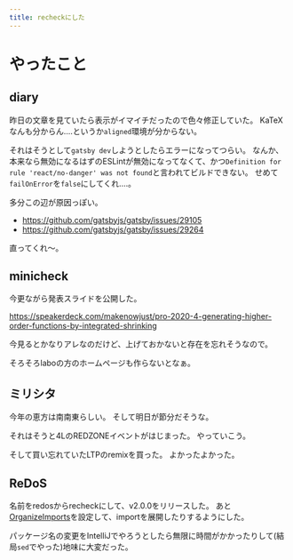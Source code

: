 ```yaml
---
title: recheckにした
---
```


# やったこと

## diary

昨日の文章を見ていたら表示がイマイチだったので色々修正していた。
KaTeXなんも分からん‥‥というか`aligned`環境が分からない。

それはそうとして`gatsby dev`しようとしたらエラーになってつらい。
なんか、本来なら無効になるはずのESLintが無効になってなくて、かつ`Definition for rule 'react/no-danger' was not found`と言われてビルドできない。
せめて`failOnError`を`false`にしてくれ‥‥。

多分この辺が原因っぽい。

- <https://github.com/gatsbyjs/gatsby/issues/29105>
- <https://github.com/gatsbyjs/gatsby/issues/29264>

直ってくれ〜。

## minicheck

今更ながら発表スライドを公開した。

<https://speakerdeck.com/makenowjust/pro-2020-4-generating-higher-order-functions-by-integrated-shrinking>

今見るとかなりアレなのだけど、上げておかないと存在を忘れそうなので。

そろそろlaboの方のホームページも作らないとなぁ。

## ミリシタ

今年の恵方は南南東らしい。
そして明日が節分だそうな。

それはそうと4LのREDZONEイベントがはじまった。
やっていこう。

そして買い忘れていたLTPのremixを買った。
よかったよかった。

## ReDoS

名前をredosからrecheckにして、v2.0.0をリリースした。
あと[OrganizeImports](https://github.com/liancheng/scalafix-organize-imports)を設定して、importを展開したりするようにした。

パッケージ名の変更をIntelliJでやろうとしたら無限に時間がかかったりして(結局`sed`でやった)地味に大変だった。
